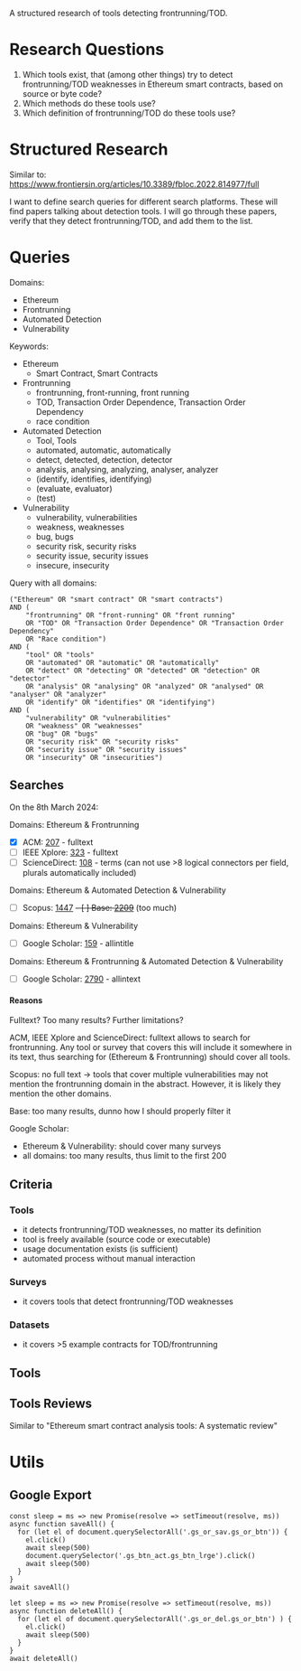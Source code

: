 A structured research of tools detecting frontrunning/TOD.

# Research Questions

1. Which tools exist, that (among other things) try to detect frontrunning/TOD weaknesses in Ethereum smart contracts, based on source or byte code?
2. Which methods do these tools use?
3. Which definition of frontrunning/TOD do these tools use?

# Structured Research

Similar to:
https://www.frontiersin.org/articles/10.3389/fbloc.2022.814977/full

I want to define search queries for different search platforms. These will find papers talking about detection tools. I will go through these papers, verify that they detect frontrunning/TOD, and add them to the list.

# Queries

Domains:
- Ethereum
- Frontrunning
- Automated Detection
- Vulnerability

Keywords:
- Ethereum
	- Smart Contract, Smart Contracts
- Frontrunning
	- frontrunning, front-running, front running
	- TOD, Transaction Order Dependence, Transaction Order Dependency
	- race condition
- Automated Detection
	- Tool, Tools
	- automated, automatic, automatically
	- detect, detected, detection, detector
	- analysis, analysing, analyzing, analyser, analyzer
	- (identify, identifies, identifying)
	- (evaluate, evaluator)
	- (test)
- Vulnerability
	- vulnerability, vulnerabilities
	- weakness, weaknesses
	- bug, bugs
	- security risk, security risks
	- security issue, security issues
	- insecure, insecurity

Query with all domains:
```
("Ethereum" OR "smart contract" OR "smart contracts")
AND (
    "frontrunning" OR "front-running" OR "front running"
    OR "TOD" OR "Transaction Order Dependence" OR "Transaction Order Dependency"
    OR "Race condition") 
AND (
    "tool" OR "tools"
    OR "automated" OR "automatic" OR "automatically"
    OR "detect" OR "detecting" OR "detected" OR "detection" OR "detector"
    OR "analysis" OR "analysing" OR "analyzed" OR "analysed" OR "analyser" OR "analyzer"
    OR "identify" OR "identifies" OR "identifying")
AND (
    "vulnerability" OR "vulnerabilities"
    OR "weakness" OR "weaknesses"
    OR "bug" OR "bugs"
    OR "security risk" OR "security risks"
    OR "security issue" OR "security issues"
    OR "insecurity" OR "insecurities")
```

## Searches

On the 8th March 2024:

Domains: Ethereum & Frontrunning
- [x] ACM: [207](https://dl.acm.org/action/doSearch?fillQuickSearch=false&target=advanced&expand=dl&AllField=AllField%3A%28%28%22Ethereum%22+OR+%22Smart+contract%22+OR+%22Smart+contracts%22%29+AND+%28%22Frontrunning%22+OR+%22Front-running%22+OR+%22Front+running%22+OR+%22TOD%22+OR+%22Transaction+Order+Dependence%22+OR+%22Transaction+Order+Dependency%22+OR+%22Race+condition%22%29%29+AND+AllField%3A%28%28%22Ethereum%22+OR+%22smart+contract%22+OR+%22smart+contracts%22%29+AND+%28+++++%22frontrunning%22+OR+%22front-running%22+OR+%22front+running%22+++++OR+%22TOD%22+OR+%22Transaction+Order+Dependence%22+OR+%22Transaction+Order+Dependency%22+++++OR+%22Race+condition%22%29+%29) - fulltext
- [ ] IEEE Xplore: [323](https://ieeexplore.ieee.org/search/searchresult.jsp?action=search&newsearch=true&matchBoolean=true&queryText=(%22Full%20Text%20%26%20Metadata%22:%22Ethereum%22%20OR%20%22Full%20Text%20%26%20Metadata%22:%22smart%20contract%22%20OR%20%22Full%20Text%20%26%20Metadata%22:%22smart%20contracts%22)%20AND%20(%22Full%20Text%20%26%20Metadata%22:%22frontrunning%22%20OR%20%22Full%20Text%20%26%20Metadata%22:%22front-running%22%20OR%20%22Full%20Text%20%26%20Metadata%22:%22front%20running%22%20OR%20%22Full%20Text%20%26%20Metadata%22:%22TOD%22%20OR%20%22Full%20Text%20%26%20Metadata%22:%22Transaction%20Order%20Dependence%22%20OR%20%22Full%20Text%20%26%20Metadata%22:%22Transaction%20Order%20Dependency%22%20OR%20%22Full%20Text%20%26%20Metadata%22:%22Race%20condition%22)) - fulltext
- [ ] ScienceDirect: [108](https://www.sciencedirect.com/search?qs=%28%22Ethereum%22%20OR%20%22smart%20contract%22%29%20AND%20%28%20%20%20%20%20%22frontrunning%22%20OR%20%22front-running%22%20OR%20%22front%20running%22%20%20%20%20%20OR%20%22TOD%22%20OR%20%22Transaction%20Order%20Dependence%22%20OR%20%22Transaction%20Order%20Dependency%22%20%20%20%20%20OR%20%22Race%20condition%22%29) - terms (can not use >8 logical connectors per field, plurals automatically included)

Domains: Ethereum & Automated Detection & Vulnerability
- [ ] Scopus: [1447](https://www.scopus.com/results/results.uri?sort=plf-f&src=s&st1=%22Ethereum%22++AND+%28%22Frontrunning%22+OR+%22Front-running%22+OR+%22Front+running%22+OR+%22TOD%22+OR+%22Transaction+Order+Dependence%22+OR+%22Transaction+Order+Dependency%22+OR+%22Race+condition%22%29&sid=8c71bb9ca4aab8ac677a5d1abecdea3d&sot=b&sdt=b&sl=172&s=TITLE-ABS-KEY%28%28%22Ethereum%22+OR+%22smart+contract%22+OR+%22smart+contracts%22%29+AND+%28+++++%22tool%22+OR+%22tools%22+OR+++++%22automated%22+OR+%22automatic%22+OR+%22automatically%22+++++OR+%22detect%22+OR+%22detecting%22+OR+%22detected%22+OR+%22detection%22+OR+%22detector%22+++++OR+%22analysis%22+OR+%22analysing%22+OR+%22analyzed%22+OR+%22analysed%22+OR+%22analyser%22+OR+%22analyzer%22+++++OR+%22identify%22+OR+%22identifies%22+OR+%22identifying%22+++++%29+AND+%28+++++%22vulnerability%22+OR+%22vulnerabilities%22+++++OR+%22weakness%22+OR+%22weaknesses%22+++++OR+%22bug%22+OR+%22bugs%22+++++OR+%22security+risk%22+OR+%22security+risks%22+++++OR+%22security+issue%22+OR+%22security+issues%22+++++OR+%22insecurity%22+OR+%22insecurities%22++++++%29%29&origin=resultslist&editSaveSearch=&yearFrom=Before+1960&yearTo=Present&sessionSearchId=8c71bb9ca4aab8ac677a5d1abecdea3d&limit=200)
~~- [ ] Base: [2209](https://www.base-search.net/Search/Results?type=all&lookfor=%28+%22Ethereum%22+OR+%22smart+contract%22+OR+%22smart+contracts%22+%29+AND+%28+%22tool%22+OR+%22tools%22+OR+%22automated%22+OR+%22automatic%22+OR+%22automatically%22+OR+%22detect%22+OR+%22detecting%22+OR+%22detected%22+OR+%22detection%22+OR+%22detector%22+OR+%22analysis%22+OR+%22analysing%22+OR+%22analyzed%22+OR+%22analysed%22+OR+%22analyser%22+OR+%22analyzer%22+OR+%22identify%22+OR+%22identifies%22+OR+%22identifying%22+%29+AND+%28+%22vulnerability%22+OR+%22vulnerabilities%22+OR+%22weakness%22+OR+%22weaknesses%22+OR+%22bug%22+OR+%22bugs%22+OR+%22security+risk%22+OR+%22security+risks%22+OR+%22security+issue%22+OR+%22security+issues%22+OR+%22insecurity%22+OR+%22insecurities%22+%29&ling=1&oaboost=1&name=&thes=&refid=dcresen&newsearch=1)~~ (too much)

Domains: Ethereum & Vulnerability
- [ ] Google Scholar: [159](https://scholar.google.com/scholar?hl=en&as_sdt=0%2C5&q=allintitle%3A+%28%22Ethereum%22+OR+%22smart+contract%22+OR+%22smart+contracts%22%29+AND+%28+++++%22vulnerability%22+OR+%22vulnerabilities%22+++++OR+%22weakness%22+OR+%22weaknesses%22+++++OR+%22bug%22+OR+%22bugs%22+++++OR+%22security+risk%22+OR+%22security+risks%22+++++OR+%22security+issue%22+OR+%22security+issues%22+++++OR+%22insecurity%22+OR+%22insecurities%22++++++%29&btnG=) - allintitle

Domains: Ethereum & Frontrunning & Automated Detection & Vulnerability
- [ ] Google Scholar: [2790](https://scholar.google.com/scholar?hl=en&as_sdt=0%2C5&q=allintext%3A+%28%22Ethereum%22+OR+%22smart+contract%22+OR+%22smart+contracts%22%29+AND+%28+++++%22frontrunning%22+OR+%22front-running%22+OR+%22front+running%22+++++OR+%22TOD%22+OR+%22Transaction+Order+Dependence%22+OR+%22Transaction+Order+Dependency%22+++++OR+%22Race+condition%22%29++AND+%28+++++%22tool%22+OR+%22tools%22+++++OR+%22automated%22+OR+%22automatic%22+OR+%22automatically%22+++++OR+%22detect%22+OR+%22detecting%22+OR+%22detected%22+OR+%22detection%22+OR+%22detector%22+++++OR+%22analysis%22+OR+%22analysing%22+OR+%22analyzed%22+OR+%22analysed%22+OR+%22analyser%22+OR+%22analyzer%22+++++OR+%22identify%22+OR+%22identifies%22+OR+%22identifying%22%29+AND+%28+++++%22vulnerability%22+OR+%22vulnerabilities%22+++++OR+%22weakness%22+OR+%22weaknesses%22+++++OR+%22bug%22+OR+%22bugs%22+++++OR+%22security+risk%22+OR+%22security+risks%22+++++OR+%22security+issue%22+OR+%22security+issues%22+++++OR+%22insecurity%22+OR+%22insecurities%22%29&btnG=) - allintext

#### Reasons

Fulltext?
Too many results?
Further limitations?

ACM, IEEE Xplore and ScienceDirect: fulltext allows to search for frontrunning. Any tool or survey that covers this will include it somewhere in its text, thus searching for (Ethereum & Frontrunning) should cover all tools.

Scopus: no full text -> tools that cover multiple vulnerabilities may not mention the frontrunning domain in the abstract. However, it is likely they mention the other domains.

Base: too many results, dunno how I should properly filter it

Google Scholar:
- Ethereum & Vulnerability: should cover many surveys
- all domains: too many results, thus limit to the first 200

## Criteria

### Tools

- it detects frontrunning/TOD weaknesses, no matter its definition
- tool is freely available (source code or executable)
- usage documentation exists (is sufficient)
- automated process without manual interaction

### Surveys

- it covers tools that detect frontrunning/TOD weaknesses

### Datasets

- it covers >5 example contracts for TOD/frontrunning

## Tools

## Tools Reviews
Similar to "Ethereum smart contract analysis tools: A systematic review"


# Utils

## Google Export

```
const sleep = ms => new Promise(resolve => setTimeout(resolve, ms))
async function saveAll() {
  for (let el of document.querySelectorAll('.gs_or_sav.gs_or_btn')) {
    el.click()
    await sleep(500)
    document.querySelector('.gs_btn_act.gs_btn_lrge').click()
    await sleep(500)
  }
}
await saveAll()
```

```
let sleep = ms => new Promise(resolve => setTimeout(resolve, ms))
async function deleteAll() {
  for (let el of document.querySelectorAll('.gs_or_del.gs_or_btn') ) {
    el.click()
    await sleep(500)
  }
}
await deleteAll()
```